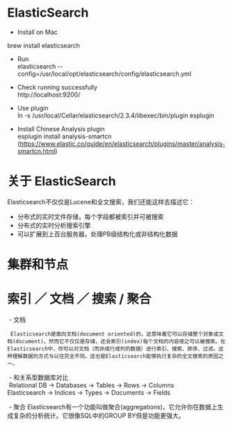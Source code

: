 # ElasticSearch

  - Install on Mac 

  brew install elasticsearch   

  - Run   
  elasticsearch --config=/usr/local/opt/elasticsearch/config/elasticsearch.yml   

  - Check running successfully   
  http://localhost:9200/ 

  - Use plugin    
  ln -s /usr/local/Cellar/elasticsearch/2.3.4/libexec/bin/plugin  esplugin
  
  - Install Chinese Analysis plugin    
  esplugin install analysis-smartcn   (https://www.elastic.co/guide/en/elasticsearch/plugins/master/analysis-smartcn.html)


# 关于 ElasticSearch 

Elasticsearch不仅仅是Lucene和全文搜索，我们还能这样去描述它：  

 - 分布式的实时文件存储，每个字段都被索引并可被搜索  
 - 分布式的实时分析搜索引擎  
 - 可以扩展到上百台服务器，处理PB级结构化或非结构化数据   
 
# 集群和节点  

# 索引 ／ 文档 ／ 搜索 / 聚合 

  - 文档  
  ```
   Elasticsearch是面向文档(document oriented)的，这意味着它可以存储整个对象或文档(document)。然而它不仅仅是存储，还会索引(index)每个文档的内容使之可以被搜索。在Elasticsearch中，你可以对文档（而非成行成列的数据）进行索引、搜索、排序、过滤。这种理解数据的方式与以往完全不同，这也是Elasticsearch能够执行复杂的全文搜索的原因之一。
  ```
  
  - 和关系型数据库对比   
  Relational DB -> Databases -> Tables -> Rows -> Columns    
  Elasticsearch -> Indices   -> Types  -> Documents -> Fields   
  
  - 聚合
  Elasticsearch有一个功能叫做聚合(aggregations)，它允许你在数据上生成复杂的分析统计。它很像SQL中的GROUP BY但是功能更强大。   
   
  
  
